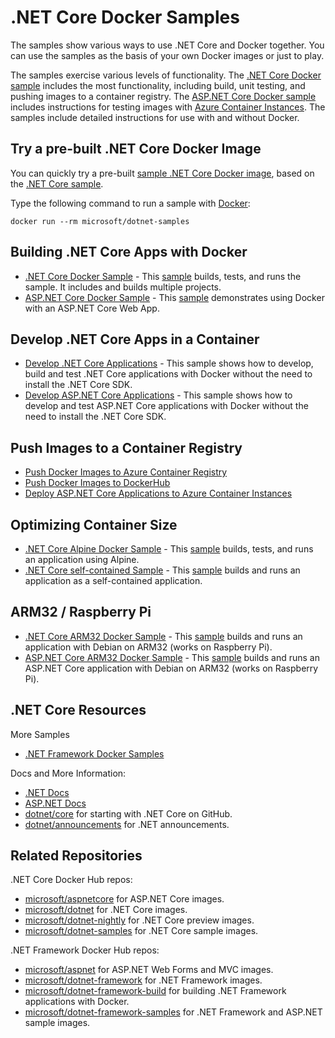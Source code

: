 # .NET Core Docker Samples

The samples show various ways to use .NET Core and Docker together. You can use the samples as the basis of your own Docker images or just to play.

The samples exercise various levels of functionality. The [.NET Core Docker sample](dotnetapp/README.md) includes the most functionality, including build, unit testing, and pushing images to a container registry. The [ASP.NET Core Docker sample](aspnetapp/README.md) includes instructions for testing images with [Azure Container Instances](https://azure.microsoft.com/services/container-instances/). The samples include detailed instructions for use with and without Docker.

## Try a pre-built .NET Core Docker Image

You can quickly try a pre-built [sample .NET Core Docker image](https://hub.docker.com/r/microsoft/dotnet-samples/), based on the [.NET Core sample](dotnetapp/README.md).

Type the following command to run a sample with [Docker](https://www.docker.com/products/docker):

```console
docker run --rm microsoft/dotnet-samples
```

## Building .NET Core Apps with Docker

* [.NET Core Docker Sample](dotnetapp/README.md) - This [sample](dotnetapp/Dockerfile) builds, tests, and runs the sample. It includes and builds multiple projects.
* [ASP.NET Core Docker Sample](aspnetapp/README.md) - This [sample](aspnetapp/Dockerfile) demonstrates using Docker with an ASP.NET Core Web App.

## Develop .NET Core Apps in a Container

* [Develop .NET Core Applications](dotnetapp/dotnet-docker-dev-in-container.md) - This sample shows how to develop, build and test .NET Core applications with Docker without the need to install the .NET Core SDK.
* [Develop ASP.NET Core Applications](aspnetapp/aspnet-docker-dev-in-container.md) - This sample shows how to develop and test ASP.NET Core applications with Docker without the need to install the .NET Core SDK.

## Push Images to a Container Registry

* [Push Docker Images to Azure Container Registry](dotnetapp/push-image-to-acr.md)
* [Push Docker Images to DockerHub](dotnetapp/push-image-to-dockerhub.md)
* [Deploy ASP.NET Core Applications to Azure Container Instances](aspnetapp/deploy-container-to-aci.md)

## Optimizing Container Size

* [.NET Core Alpine Docker Sample](dotnetapp/README.md) - This [sample](dotnetapp/Dockerfile.alpine-x64) builds, tests, and runs an application using Alpine.
* [.NET Core self-contained Sample](dotnetapp/dotnet-docker-selfcontained.md) - This [sample](dotnetapp/Dockerfile.debian-x64-selfcontained) builds and runs an application as a self-contained application.

## ARM32 / Raspberry Pi

* [.NET Core ARM32 Docker Sample](dotnetapp/dotnet-docker-arm32.md) - This [sample](dotnetapp/Dockerfile.debian-arm32) builds and runs an application with Debian on ARM32 (works on Raspberry Pi).
* [ASP.NET Core ARM32 Docker Sample](aspnetapp/README.md) - This [sample](aspnetapp/Dockerfile.debian-arm32) builds and runs an ASP.NET Core application with Debian on ARM32 (works on Raspberry Pi).

## .NET Core Resources

More Samples

* [.NET Framework Docker Samples](https://github.com/microsoft/dotnet-framework-docker-samples/)

Docs and More Information:

* [.NET Docs](https://docs.microsoft.com/dotnet/)
* [ASP.NET Docs](https://docs.microsoft.com/aspnet/)
* [dotnet/core](https://github.com/dotnet/core) for starting with .NET Core on GitHub.
* [dotnet/announcements](https://github.com/dotnet/announcements/issues) for .NET announcements.

## Related Repositories

.NET Core Docker Hub repos:

* [microsoft/aspnetcore](https://hub.docker.com/r/microsoft/aspnetcore/) for ASP.NET Core images.
* [microsoft/dotnet](https://hub.docker.com/r/microsoft/dotnet/) for .NET Core images.
* [microsoft/dotnet-nightly](https://hub.docker.com/r/microsoft/dotnet-nightly/) for .NET Core preview images.
* [microsoft/dotnet-samples](https://hub.docker.com/r/microsoft/dotnet-samples/) for .NET Core sample images.

.NET Framework Docker Hub repos:

* [microsoft/aspnet](https://hub.docker.com/r/microsoft/aspnet/) for ASP.NET Web Forms and MVC images.
* [microsoft/dotnet-framework](https://hub.docker.com/r/microsoft/dotnet-framework/) for .NET Framework images.
* [microsoft/dotnet-framework-build](https://hub.docker.com/r/microsoft/dotnet-framework-build/) for building .NET Framework applications with Docker.
* [microsoft/dotnet-framework-samples](https://hub.docker.com/r/microsoft/dotnet-framework-samples/) for .NET Framework and ASP.NET sample images.
